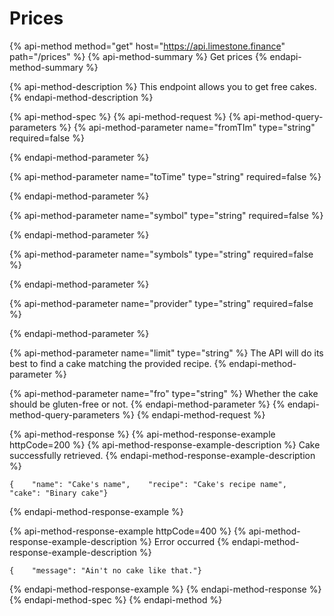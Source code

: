 # Prices

{% api-method method="get" host="https://api.limestone.finance" path="/prices" %}
{% api-method-summary %}
Get prices
{% endapi-method-summary %}

{% api-method-description %}
This endpoint allows you to get free cakes.
{% endapi-method-description %}

{% api-method-spec %}
{% api-method-request %}
{% api-method-query-parameters %}
{% api-method-parameter name="fromTIm" type="string" required=false %}

{% endapi-method-parameter %}

{% api-method-parameter name="toTime" type="string" required=false %}

{% endapi-method-parameter %}

{% api-method-parameter name="symbol" type="string" required=false %}

{% endapi-method-parameter %}

{% api-method-parameter name="symbols" type="string" required=false %}

{% endapi-method-parameter %}

{% api-method-parameter name="provider" type="string" required=false %}

{% endapi-method-parameter %}

{% api-method-parameter name="limit" type="string" %}
The API will do its best to find a cake matching the provided recipe.
{% endapi-method-parameter %}

{% api-method-parameter name="fro" type="string" %}
Whether the cake should be gluten-free or not.
{% endapi-method-parameter %}
{% endapi-method-query-parameters %}
{% endapi-method-request %}

{% api-method-response %}
{% api-method-response-example httpCode=200 %}
{% api-method-response-example-description %}
Cake successfully retrieved.
{% endapi-method-response-example-description %}

```text
{    "name": "Cake's name",    "recipe": "Cake's recipe name",    "cake": "Binary cake"}
```
{% endapi-method-response-example %}

{% api-method-response-example httpCode=400 %}
{% api-method-response-example-description %}
Error occurred
{% endapi-method-response-example-description %}

```text
{    "message": "Ain't no cake like that."}
```
{% endapi-method-response-example %}
{% endapi-method-response %}
{% endapi-method-spec %}
{% endapi-method %}

